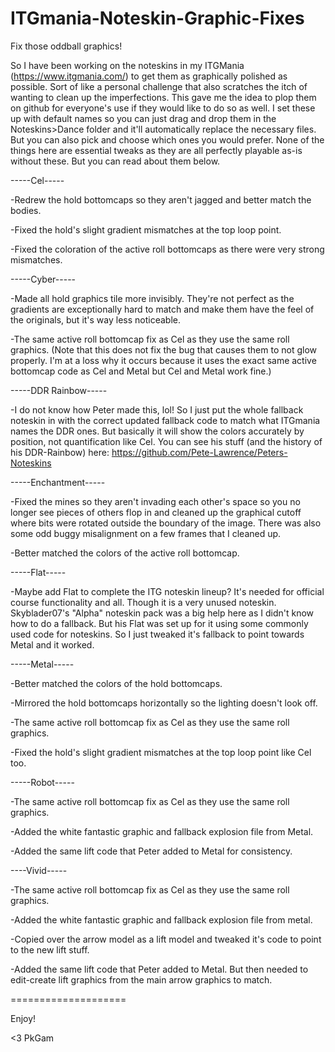 # ITGmania-Noteskin-Graphic-Fixes
Fix those oddball graphics!

So I have been working on the noteskins in my ITGMania (https://www.itgmania.com/) to get them as graphically polished as possible. Sort of like a personal challenge that also scratches the itch of wanting to clean up the imperfections. This gave me the idea to plop them on github for everyone's use if they would like to do so as well. I set these up with default names so you can just drag and drop them in the Noteskins>Dance folder and it'll automatically replace the necessary files. But you can also pick and choose which ones you would prefer. None of the things here are essential tweaks as they are all perfectly playable as-is without these. But you can read about them below.

-----Cel-----

-Redrew the hold bottomcaps so they aren't jagged and better match the bodies.

-Fixed the hold's slight gradient mismatches at the top loop point.

-Fixed the coloration of the active roll bottomcaps as there were very strong mismatches.

-----Cyber-----

-Made all hold graphics tile more invisibly. They're not perfect as the gradients are exceptionally hard to match and make them have the feel of the originals, but it's way less noticeable.

-The same active roll bottomcap fix as Cel as they use the same roll graphics. (Note that this does not fix the bug that causes them to not glow properly. I'm at a loss why it occurs because it uses the exact same active bottomcap code as Cel and Metal but Cel and Metal work fine.)

-----DDR Rainbow-----

-I do not know how Peter made this, lol! So I just put the whole fallback noteskin in with the correct updated fallback code to match what ITGmania names the DDR ones. But basically it will show the colors accurately by position, not quantification like Cel. You can see his stuff (and the history of his DDR-Rainbow) here: https://github.com/Pete-Lawrence/Peters-Noteskins

-----Enchantment-----

-Fixed the mines so they aren't invading each other's space so you no longer see pieces of others flop in and cleaned up the graphical cutoff where bits were rotated outside the boundary of the image. There was also some odd buggy misalignment on a few frames that I cleaned up.

-Better matched the colors of the active roll bottomcap.

-----Flat-----

-Maybe add Flat to complete the ITG noteskin lineup? It's needed for official course functionality and all. Though it is a very unused noteskin. Skyblader07's "Alpha" noteskin pack was a big help here as I didn't know how to do a fallback. But his Flat was set up for it using some commonly used code for noteskins. So I just tweaked it's fallback to point towards Metal and it worked.

-----Metal-----

-Better matched the colors of the hold bottomcaps.

-Mirrored the hold bottomcaps horizontally so the lighting doesn't look off.

-The same active roll bottomcap fix as Cel as they use the same roll graphics.

-Fixed the hold's slight gradient mismatches at the top loop point like Cel too.

-----Robot-----

-The same active roll bottomcap fix as Cel as they use the same roll graphics.

-Added the white fantastic graphic and fallback explosion file from Metal.

-Added the same lift code that Peter added to Metal for consistency.

----Vivid-----

-The same active roll bottomcap fix as Cel as they use the same roll graphics.

-Added the white fantastic graphic and fallback explosion file from metal.

-Copied over the arrow model as a lift model and tweaked it's code to point to the new lift stuff.

-Added the same lift code that Peter added to Metal. But then needed to edit-create lift graphics from the main arrow graphics to match.

====================

Enjoy!

<3 PkGam
